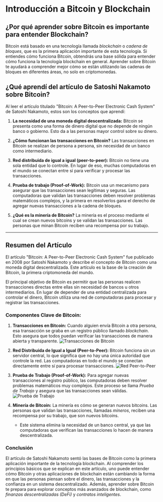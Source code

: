 # **Introducción a Bitcoin y Blockchain**

## **¿Por qué aprender sobre Bitcoin es importante para entender Blockchain?**
Bitcoin está basado en una tecnología llamada *blockchain* o *cadena de bloques*, que es la primera aplicación importante de esta tecnología. Si entiendes cómo funciona Bitcoin, obtendrás una base sólida para entender cómo funciona la tecnología blockchain en general. Aprender sobre Bitcoin te ayudará a comprender mejor cómo se están utilizando las cadenas de bloques en diferentes áreas, no solo en criptomonedas.

## **¿Qué aprendí del artículo de Satoshi Nakamoto sobre Bitcoin?**
Al leer el artículo titulado "Bitcoin: A Peer-to-Peer Electronic Cash System" de Satoshi Nakamoto, estos son los conceptos que aprendí:

1. **La necesidad de una moneda digital descentralizada:** Bitcoin se presenta como una forma de dinero digital que no depende de ningún banco o gobierno. Esto da a las personas mayor control sobre su dinero.
  
2. **¿Cómo funcionan las transacciones en Bitcoin?** Las transacciones en Bitcoin se realizan de persona a persona, sin necesidad de un banco como intermediario.

3. **Red distribuida de igual a igual (peer-to-peer):** Bitcoin no tiene una sola entidad que lo controle. En lugar de eso, muchas computadoras en el mundo se conectan entre sí para verificar y procesar las transacciones.

4. **Prueba de trabajo (Proof-of-Work):** Bitcoin usa un mecanismo para asegurar que las transacciones sean legítimas y seguras. Las computadoras que validan las transacciones deben resolver problemas matemáticos complejos, y la primera en resolverlos gana el derecho de agregar nuevas transacciones a la cadena de bloques.

5. **¿Qué es la minería de Bitcoin?** La minería es el proceso mediante el cual se crean nuevos bitcoins y se validan las transacciones. Las personas que minan Bitcoin reciben una recompensa por su trabajo.

---

## **Resumen del Artículo**

El artículo "Bitcoin: A Peer-to-Peer Electronic Cash System" fue publicado en 2008 por Satoshi Nakamoto y describe el concepto de Bitcoin como una moneda digital descentralizada. Este artículo es la base de la creación de Bitcoin, la primera criptomoneda del mundo.

El principal objetivo de Bitcoin es permitir que las personas realicen transacciones directas entre ellas sin necesidad de bancos u otros intermediarios. En lugar de depender de una entidad centralizada para controlar el dinero, Bitcoin utiliza una red de computadoras para procesar y registrar las transacciones.

### **Componentes Clave de Bitcoin:**
1. **Transacciones en Bitcoin:** Cuando alguien envía Bitcoin a otra persona, esa transacción se graba en un registro público llamado *blockchain*. Esto asegura que todos puedan verificar las transacciones de manera abierta y transparente.
   ![Transacciones de Bitcoin](https://github.com/prabeshdulal/100DaysOfLearningBlockchain/assets/138851338/56f3e888-da59-46c7-b258-c9048f46445b)

2. **Red Distribuida de Igual a Igual (Peer-to-Peer):** Bitcoin funciona sin un servidor central, lo que significa que no hay una única autoridad que controle la red. Las computadoras en todo el mundo se conectan directamente entre sí para procesar transacciones.
   ![Red Peer-to-Peer](https://github.com/prabeshdulal/100DaysOfLearningBlockchain/assets/138851338/64056d3c-453e-4fdb-8f4b-b0931fef5044)

3. **Prueba de Trabajo (Proof-of-Work):** Para agregar nuevas transacciones al registro público, las computadoras deben resolver problemas matemáticos muy complejos. Este proceso se llama *Prueba de Trabajo* y asegura que las transacciones sean válidas.
   ![Prueba de Trabajo](https://github.com/prabeshdulal/100DaysOfLearningBlockchain/assets/138851338/335542d9-7c6e-4684-aacc-55ee8a3e10f8)

4. **Minería de Bitcoin:** La minería es cómo se generan nuevos bitcoins. Las personas que validan las transacciones, llamadas *mineros*, reciben una recompensa por su trabajo, que son nuevos bitcoins.
   - Este sistema elimina la necesidad de un banco central, ya que las computadoras que verifican las transacciones lo hacen de manera descentralizada.

### **Conclusión**
El artículo de Satoshi Nakamoto sentó las bases de Bitcoin como la primera aplicación importante de la tecnología blockchain. Al comprender los principios básicos que se explican en este artículo, uno puede entender cómo Bitcoin y otras aplicaciones de blockchain están cambiando la forma en que las personas piensan sobre el dinero, las transacciones y la confianza en un sistema descentralizado. Además, aprender sobre Bitcoin te prepara para explorar conceptos más avanzados de blockchain, como *finanzas descentralizadas (DeFi)* y *contratos inteligentes*.


